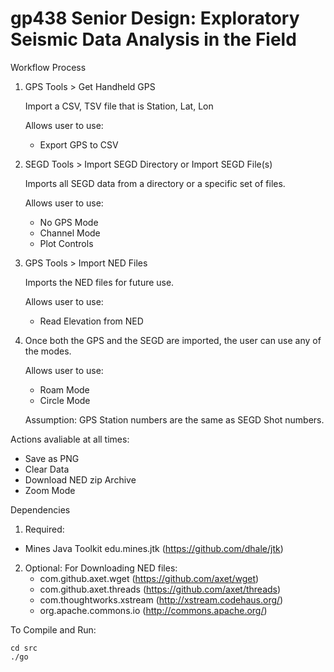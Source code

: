gp438 Senior Design: Exploratory Seismic Data Analysis in the Field
=====

Workflow Process

1.  GPS Tools > Get Handheld GPS

    Import a CSV, TSV file that is Station, Lat, Lon

    Allows user to use: 
      - Export GPS to CSV

2.  SEGD Tools > Import SEGD Directory or Import SEGD File(s)

    Imports all SEGD data from a directory or a specific set of files.

    Allows user to use: 
      - No GPS Mode
      - Channel Mode
      - Plot Controls

3.  GPS Tools > Import NED Files

    Imports the NED files for future use.

    Allows user to use:
      - Read Elevation from NED

4.  Once both the GPS and the SEGD are imported, the user can use any of the modes.

    Allows user to use:
      - Roam Mode
      - Circle Mode

    Assumption: GPS Station numbers are the same as SEGD Shot numbers.

Actions avaliable at all times:
  - Save as PNG
  - Clear Data
  - Download NED zip Archive
  - Zoom Mode

Dependencies

1. Required:
  - Mines Java Toolkit edu.mines.jtk (https://github.com/dhale/jtk)

2. Optional:
   For Downloading NED files:
     - com.github.axet.wget (https://github.com/axet/wget)
     - com.github.axet.threads (https://github.com/axet/threads)
     - com.thoughtworks.xstream (http://xstream.codehaus.org/)
     - org.apache.commons.io (http://commons.apache.org/)

To Compile and Run:

    cd src
    ./go
